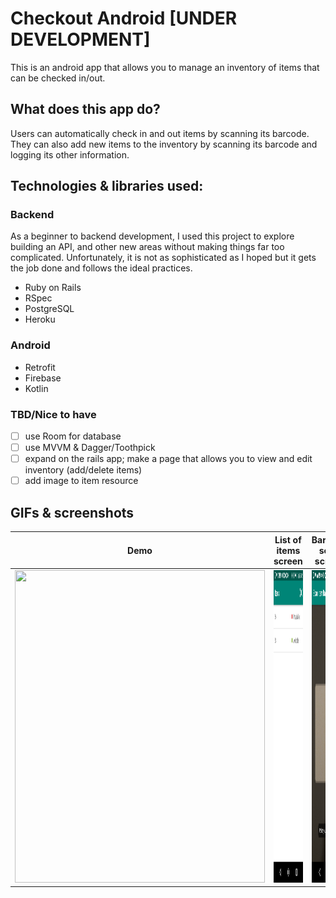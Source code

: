 # Checkout Android [UNDER DEVELOPMENT]

This is an android app that allows you to manage an inventory of items that can be checked in/out.

## What does this app do?
Users can automatically check in and out items by scanning its barcode. 
They can also add new items to the inventory by scanning its barcode and logging its other information.

## Technologies & libraries used:

### Backend
As a beginner to backend development, I used this project to explore building an API, and other new areas 
without making things far too complicated. Unfortunately, it is not as sophisticated as I hoped but it 
gets the job done and follows the ideal practices.

<ul>
<li>Ruby on Rails</li>
<li>RSpec</li>
<li>PostgreSQL</li>
<li>Heroku</li>
</ul>

### Android
<ul>
<li>Retrofit</li>
<li>Firebase</li>
<li>Kotlin</li>
</ul>

### TBD/Nice to have
- [ ] use Room for database
- [ ] use MVVM & Dagger/Toothpick
- [ ] expand on the rails app; make a page that allows you to view and edit inventory (add/delete items)
- [ ] add image to item resource

## GIFs & screenshots



| Demo | List of items screen | Barcode scan screen |
| ------------- | ------------- | ------------- |
| <img src="newdemo.gif" width="400" height="500"> | <img src="itemslist.png" width="400" height="500"> | <img src="barcodescanningscreen.png" width="400" height="500"> |

